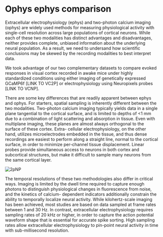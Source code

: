 # Ophys ephys comparison

Extracellular electrophysiology (ephys) and two-photon calcium imaging (ophys) are widely used methods for measuring physiological activity with single-cell resolution across large populations of cortical neurons. While each of these two modalities has distinct advantages and disadvantages, neither provides complete, unbiased information about the underlying neural population. As a result, we need to undersand how scientific conclusions may be skewed by the recording modalities to best interpret data. 

We took advantage of our two complementary datasets to compare evoked responses in visual cortex recorded in awake mice under highly standardized conditions using either imaging of genetically expressed GCaMP6f [LINK TO VC2P] or electrophysiology using Neuropixels probes [LINK TO VCNP].

There are some key differences that are readily apparent between ephys and ophys. For starters, spatial sampling is inherently different between the two modalities. Two-photon calcium imaging typically yields data in a single plane tangential to the cortical surface, and is limited to depths of <1 mm due to a combination of light scattering and absorption in tissue. Even with multiplane imaging, these planes are almost always orthogonal to the surface of these cortex. Extra-
cellular electrophysiology, on the other hand, utilizes microelectrodes embedded in the tissue, and thus dense recordings are easiest to perform along a straight line, normal to the cortical surface, in order to minimize per-channel tissue displacement. Linear probes provide simultaneous access to neurons in both cortex and subcortical structures, but make it difficult to sample many neurons from the same cortical layer.

![2pNP](/images/2p-NP.png)

The temporal resolutions of these two methodologies also differ in critical ways. Imaging is limited by the dwell time required to capture enough photons to distinguish physiological changes in fluorescence from noise, and the kinetics of calcium- dependent indicators additionally constrain the ability to temporally localize neural activity. While kilohertz-scale imaging has been achieved, most studies are based on data sampled at frame rates between 1 and 30 Hz. In contrast, extracellular electrophysiology requires sampling rates of 20 kHz or higher, in order to capture the action potential waveform shape that is essential for accurate spike sorting. High sampling rates allow extracellular electrophysiology to pin-point neural activity in time with sub-millisecond resolution.

